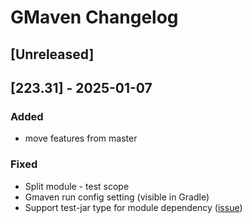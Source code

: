 # GMaven Changelog

## [Unreleased]

## [223.31] - 2025-01-07
### Added

- move features from master
### Fixed
- Split module - test scope
- Gmaven run config setting (visible in Gradle)
- Support test-jar type for module dependency ([issue](https://github.com/grisha9/gmaven-plugin/issues/15))
